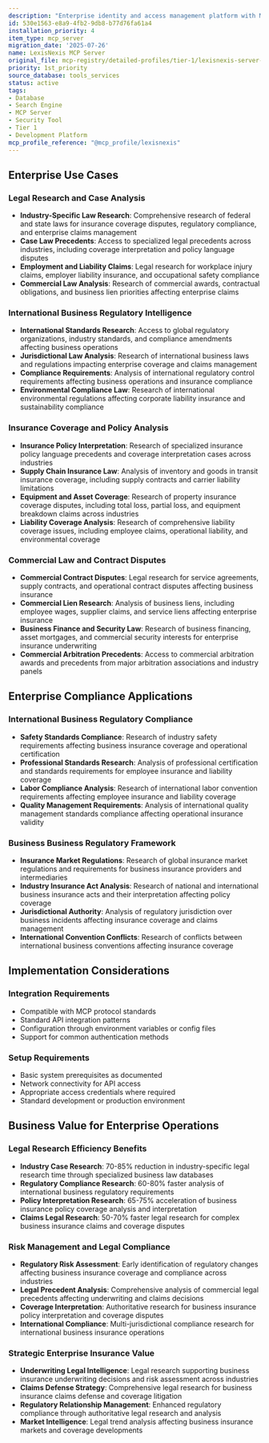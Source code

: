 ```yaml
---
description: "Enterprise identity and access management platform with MCP integration"
id: 530e1563-e8a9-4fb2-9db8-b77d76fa61a4
installation_priority: 4
item_type: mcp_server
migration_date: '2025-07-26'
name: LexisNexis MCP Server
original_file: mcp-registry/detailed-profiles/tier-1/lexisnexis-server-profile.md
priority: 1st_priority
source_database: tools_services
status: active
tags:
- Database
- Search Engine
- MCP Server
- Security Tool
- Tier 1
- Development Platform
mcp_profile_reference: "@mcp_profile/lexisnexis"
---
```


## Enterprise Use Cases

### Legal Research and Case Analysis

- **Industry-Specific Law Research**: Comprehensive research of federal and state laws for insurance coverage disputes, regulatory compliance, and enterprise claims management
- **Case Law Precedents**: Access to specialized legal precedents across industries, including coverage interpretation and policy language disputes
- **Employment and Liability Claims**: Legal research for workplace injury claims, employer liability insurance, and occupational safety compliance
- **Commercial Law Analysis**: Research of commercial awards, contractual obligations, and business lien priorities affecting enterprise claims

### International Business Regulatory Intelligence

- **International Standards Research**: Access to global regulatory organizations, industry standards, and compliance amendments affecting business operations
- **Jurisdictional Law Analysis**: Research of international business laws and regulations impacting enterprise coverage and claims management
- **Compliance Requirements**: Analysis of international regulatory control requirements affecting business operations and insurance compliance
- **Environmental Compliance Law**: Research of international environmental regulations affecting corporate liability insurance and sustainability compliance

### Insurance Coverage and Policy Analysis

- **Insurance Policy Interpretation**: Research of specialized insurance policy language precedents and coverage interpretation cases across industries
- **Supply Chain Insurance Law**: Analysis of inventory and goods in transit insurance coverage, including supply contracts and carrier liability limitations
- **Equipment and Asset Coverage**: Research of property insurance coverage disputes, including total loss, partial loss, and equipment breakdown claims across industries
- **Liability Coverage Analysis**: Research of comprehensive liability coverage issues, including employee claims, operational liability, and environmental coverage

### Commercial Law and Contract Disputes

- **Commercial Contract Disputes**: Legal research for service agreements, supply contracts, and operational contract disputes affecting business insurance
- **Commercial Lien Research**: Analysis of business liens, including employee wages, supplier claims, and service liens affecting enterprise insurance
- **Business Finance and Security Law**: Research of business financing, asset mortgages, and commercial security interests for enterprise insurance underwriting
- **Commercial Arbitration Precedents**: Access to commercial arbitration awards and precedents from major arbitration associations and industry panels

## Enterprise Compliance Applications

### International Business Regulatory Compliance

- **Safety Standards Compliance**: Research of industry safety requirements affecting business insurance coverage and operational certification
- **Professional Standards Research**: Analysis of professional certification and standards requirements for employee insurance and liability coverage
- **Labor Compliance Analysis**: Research of international labor convention requirements affecting employee insurance and liability coverage
- **Quality Management Requirements**: Analysis of international quality management standards compliance affecting operational insurance validity

### Business Business Regulatory Framework

- **Insurance Market Regulations**: Research of global insurance market regulations and requirements for business insurance providers and intermediaries
- **Industry Insurance Act Analysis**: Research of national and international business insurance acts and their interpretation affecting policy coverage
- **Jurisdictional Authority**: Analysis of regulatory jurisdiction over business incidents affecting insurance coverage and claims management
- **International Convention Conflicts**: Research of conflicts between international business conventions affecting insurance coverage

## Implementation Considerations

### Integration Requirements
- Compatible with MCP protocol standards
- Standard API integration patterns
- Configuration through environment variables or config files
- Support for common authentication methods

### Setup Requirements
- Basic system prerequisites as documented
- Network connectivity for API access
- Appropriate access credentials where required
- Standard development or production environment
## Business Value for Enterprise Operations

### Legal Research Efficiency Benefits

- **Industry Case Research**: 70-85% reduction in industry-specific legal research time through specialized business law databases
- **Regulatory Compliance Research**: 60-80% faster analysis of international business regulatory requirements
- **Policy Interpretation Research**: 65-75% acceleration of business insurance policy coverage analysis and interpretation
- **Claims Legal Research**: 50-70% faster legal research for complex business insurance claims and coverage disputes

### Risk Management and Legal Compliance

- **Regulatory Risk Assessment**: Early identification of regulatory changes affecting business insurance coverage and compliance across industries
- **Legal Precedent Analysis**: Comprehensive analysis of commercial legal precedents affecting underwriting and claims decisions
- **Coverage Interpretation**: Authoritative research for business insurance policy interpretation and coverage disputes
- **International Compliance**: Multi-jurisdictional compliance research for international business insurance operations

### Strategic Enterprise Insurance Value

- **Underwriting Legal Intelligence**: Legal research supporting business insurance underwriting decisions and risk assessment across industries
- **Claims Defense Strategy**: Comprehensive legal research for business insurance claims defense and coverage litigation
- **Regulatory Relationship Management**: Enhanced regulatory compliance through authoritative legal research and analysis
- **Market Intelligence**: Legal trend analysis affecting business insurance markets and coverage developments

